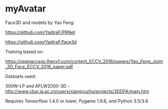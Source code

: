 # myAvatar

Face3D and models by Yao Feng:

https://github.com/YadiraF/PRNet

https://github.com/YadiraF/face3d

Training based on:

https://openaccess.thecvf.com/content_ECCV_2018/papers/Yao_Feng_Joint_3D_Face_ECCV_2018_paper.pdf

Datasets used:

300W-LP and AFLW2000-3D - http://www.cbsr.ia.ac.cn/users/xiangyuzhu/projects/3DDFA/main.htm



Requires Tensorflow 1.4.0 or lower, Pygame 1.9.6, and Python 3.5/3.6